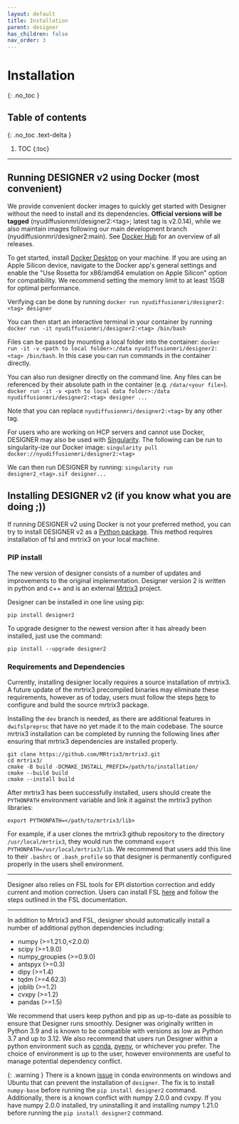 ```yaml
---
layout: default
title: Installation
parent: designer
has_children: false
nav_order: 3
---
```


# Installation
{: .no_toc }

## Table of contents
{: .no_toc .text-delta }

1. TOC
{:toc}

---
## Running DESIGNER v2 using Docker (most convenient)

We provide convenient docker images to quickly get started with Designer without the need to install and its dependencies. <b>Official versions will be tagged</b> (nyudiffusionmri/designer2:\<tag\>; latest tag is v2.0.14), while we also maintain images following our main development branch (nyudiffusionmri/designer2:main). See [Docker Hub](https://hub.docker.com/repository/docker/nyudiffusionmri/designer2/tags?page=1&ordering=last_updated) for an overview of all releases.

To get started, install [Docker Desktop](https://www.docker.com/products/docker-desktop/) on your machine. If you are using an Apple Silicon device, navigate to the Docker app's general settings and enable the "Use Rosetta for x86/amd64 emulation on Apple Silicon" option for compatibility. We recommend setting the memory limit to at least 15GB for optimal performance.

Verifying can be done by running `docker run nyudiffusionmri/designer2:<tag> designer`

You can then start an interactive terminal in your container by running `docker run -it nyudiffusionmri/designer2:<tag> /bin/bash`

Files can be passed by mounting a local folder into the container: `docker run -it -v <path to local folder>:/data nyudiffusionmri/designer2:<tag> /bin/bash`. In this case you can run commands in the container directly.

 You can also run designer directly on the command line. Any files can be referenced by their absolute path in the container (e.g. `/data/<your file>`). 
`docker run -it -v <path to local data folder>:/data nyudiffusionmri/designer2:<tag> designer ...`

Note that you can replace `nyudiffusionmri/designer2:<tag>` by any other tag. 

For users who are working on HCP servers and cannot use Docker, DESIGNER may also be used with [Singularity](https://docs.sylabs.io/guides/2.6/user-guide/installation.html). The following can be run to singularity-ize our Docker image: `singularity pull docker://nyudiffusionmri/designer2:<tag>`

We can then run DESIGNER by running: `singularity run designer2_<tag>.sif designer...`


## Installing DESIGNER v2 (if you know what you are doing ;))

If running DESIGNER v2 using Docker is not your preferred method, you can try to install DESIGNER v2 as a [Python package](https://pypi.org/project/designer2/). This method requires installation of fsl and mrtrix3 on your local machine.

### PIP install

The new version of designer consists of a number of updates and improvements to the original implementation. Designer version 2 is written in python and c++ and is an external [Mrtrix3](https://www.mrtrix.org) project.

Designer can be installed in one line using pip: 
```
pip install designer2
```

To upgrade designer to the newest version after it has already been installed, just use the command:
```
pip install --upgrade designer2
```


### Requirements and Dependencies
Currently, installing designer locally requires a source installation of mrtrix3. A future update of the mrtrix3 precompiled binaries may eliminate these requirements, however as of today, users must follow the steps [here](https://mrtrix.readthedocs.io/en/latest/installation/build_from_source.html) to configure and build the source mrtrix3 package. 

Installing the `dev` branch is needed, as there are additional features in `dwifslpreproc` that have no yet made it to the main codebase. The source mrtrix3 installation can be completed by running the following lines after ensuring that mrtrix3 dependencies are installed properly.
```
git clone https://github.com/MRtrix3/mrtrix3.git
cd mrtrix3/
cmake -B build -DCMAKE_INSTALL_PREFIX=/path/to/installation/
cmake --build build
cmake --install build
```

After mrtrix3 has been successfully installed, users should create the `PYTHONPATH` environment variable and link it against the mrtrix3 python libraries:
```
export PYTHONPATH=</path/to/mrtrix3/lib>
```

For example, if a user clones the mrtrix3 github repository to the directory `/usr/local/mrtrix3`, they would run the command `export PYTHONPATH=/usr/local/mrtrix3/lib`. We recommend that users add this line to their `.bashrc` or `.bash_profile` so that designer is permanently configured properly in the users shell environment.

---

Designer also relies on FSL tools for EPI distortion correction and eddy current and motion correction. Users can install FSL [here](https://fsl.fmrib.ox.ac.uk/fsl/fslwiki/FslInstallation) and follow the steps outlined in the FSL documentation.

---

In addition to Mrtrix3 and FSL, designer should automatically install a number of additional python dependencies including:
- numpy (>=1.21.0,<2.0.0)
- scipy (>=1.9.0)
- numpy_groupies (>=0.9.0)
- antspyx (>=0.3)
- dipy (>=1.4)
- tqdm (>=4.62.3)
- joblib (>=1.2)
- cvxpy (>=1.2)
- pandas (>=1.5)

We recommend that users keep python and pip as up-to-date as possible to ensure that Designer runs smoothly. Designer was originally written in Python 3.9 and is known to be compatible with versions as low as Python 3.7 and up to 3.12. We also recommend that users run Designer within a python environment such as [conda](https://www.anaconda.com), [pyenv](https://github.com/pyenv/pyenv), or whichever you prefer. The choice of environment is up to the user, however environments are useful to manage potential dependency conflict.

{: .warning }
There is a known [issue](https://github.com/conda/conda/issues/12051) in conda environments on windows and Ubuntu that can prevent the installation of `designer`. The fix is to install `numpy-base` before running the `pip install designer2` command. Additionally, there is a known conflict with numpy 2.0.0 and cvxpy. If you have numpy 2.0.0 installed, try uninstalling it and installing numpy 1.21.0 before running the `pip install designer2` command.



